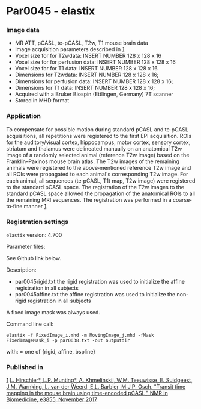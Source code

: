# Par0045 - elastix

###  Image data

* MR ATT, pCASL, te-pCASL, T2w, T1 mouse brain data
* Image acquisition parameters described in [1]
* Voxel size for for T2wdata: INSERT NUMBER 128 x 128 x 16
* Voxel size for for perfusion data: INSERT NUMBER 128 x 128 x 16
* Voxel size for for T1 data: INSERT NUMBER 128 x 128 x 16
* Dimensions for T2wdata: INSERT NUMBER 128 x 128 x 16;
* Dimensions for perfusion data: INSERT NUMBER 128 x 128 x 16;
* Dimensions for T1 data: INSERT NUMBER 128 x 128 x 16;
* Acquired with a Bruker Biospin (Ettlingen, Germany) 7T scanner
* Stored in MHD format

###  Application

To compensate for possible motion during standard pCASL and te‐pCASL acquisitions, all repetitions were registered to the first EPI acquisition. ROIs for the auditory/visual cortex, hippocampus, motor cortex, sensory cortex, striatum and thalamus were delineated manually on an anatomical T2w image of a randomly selected animal (reference T2w image) based on the Franklin–Paxinos mouse brain atlas. The T2w images of the remaining animals were registered to the above‐mentioned reference T2w image and all ROIs were propagated to each animal's corresponding T2w image. For each animal, all sequences (te‐pCASL, T1t map, T2w image) were registered to the standard pCASL space. The registration of the T2w images to the standard pCASL space allowed the propagation of the anatomical ROIs to all the remaining MRI sequences. The registration was performed in a coarse‐to‐fine manner [1].

###  Registration settings

`elastix` version: 4.700

Parameter files:

See Github link below.

Description:

* par0045rigid.txt the rigid registration was used to initialize the affine registration in all subjects
* par0045affine.txt the affine registration was used to initialize the non-rigid registration in all subjects


A fixed image mask was always used.

Command line call:


    elastix -f FixedImage_i.mhd -m MovingImage_j.mhd -fMask FixedImageMask_i -p par0038.txt -out outputdir


with:  = one of {rigid, affine, bspline}

###  Published in

[1] [L. Hirschler*, L.P. Munting*, A. Khmelinskii, W.M. Teeuwisse, E. Suidgeest, J.M. Warnking, L. van der Weerd, E.L. Barbier, M.J.P. Osch, "Transit time mapping in the mouse brain using time-encoded pCASL," NMR in Biomedicine, e3855, November 2017][1]

[1]: http://onlinelibrary.wiley.com/doi/10.1002/nbm.3855/full
